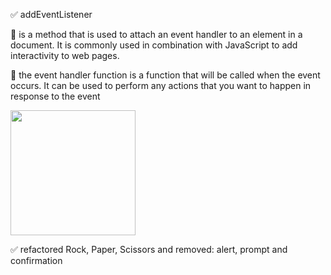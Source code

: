 ✅ addEventListener

🔸 is a method that is used to attach an event handler to an element in a document. It is commonly used in combination with JavaScript to add interactivity to web pages.

🔸 the event handler function is a function that will be called when the event occurs. It can be used to perform any actions that you want to happen in response to the event

<img src="https://www.thatsanegg.com/static/b3378a0475a856aa16a9270dfd73dc88/c0f46/button-eventlistener.png" width="200">

✅ refactored Rock, Paper, Scissors and removed: alert, prompt and confirmation
